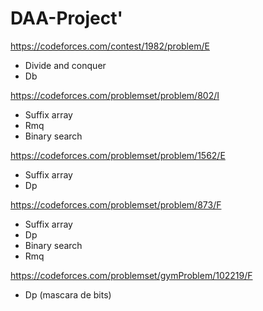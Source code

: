 # DAA-Project'

https://codeforces.com/contest/1982/problem/E
- Divide and conquer
- Db

https://codeforces.com/problemset/problem/802/I
- Suffix array
- Rmq
- Binary search

https://codeforces.com/problemset/problem/1562/E
- Suffix array
- Dp

https://codeforces.com/problemset/problem/873/F
- Suffix array
- Dp
- Binary search
- Rmq

https://codeforces.com/problemset/gymProblem/102219/F
- Dp (mascara de bits)
